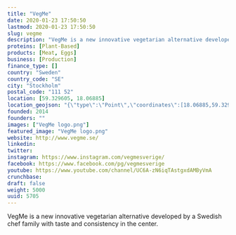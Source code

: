 ```yaml
---
title: "VegMe"
date: 2020-01-23 17:50:50
lastmod: 2020-01-23 17:50:50
slug: vegme
description: "VegMe is a new innovative vegetarian alternative developed by a Swedish chef family with taste and consistency in the center."
proteins: [Plant-Based]
products: [Meat, Eggs]
business: [Production]
finance_type: []
country: "Sweden"
country_code: "SE"
city: "Stockholm"
postal_code: "111 52"
location: [59.329605, 18.06885]
location_geojson: "{\"type\":\"Point\",\"coordinates\":[18.06885,59.329605]}"
founded: 2014
founders: ""
images: ["VegMe logo.png"]
featured_image: "VegMe logo.png"
website: http://www.vegme.se/
linkedin: 
twitter: 
instagram: https://www.instagram.com/vegmesverige/
facebook: https://www.facebook.com/pg/vegmesverige
youtube: https://www.youtube.com/channel/UC6A-zN6iqTAstgxdAMByVmA
crunchbase: 
draft: false
weight: 5000
uuid: 5705
---
```

VegMe is a new innovative vegetarian alternative developed by a Swedish chef family with taste and consistency in the center.
